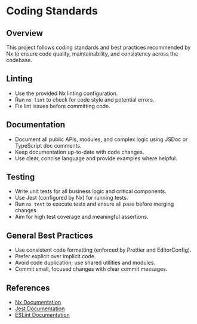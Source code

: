 # Coding Standards

## Overview

This project follows coding standards and best practices recommended by Nx to ensure code quality, maintainability, and consistency across the codebase.

## Linting

- Use the provided Nx linting configuration.
- Run `nx lint` to check for code style and potential errors.
- Fix lint issues before committing code.

## Documentation

- Document all public APIs, modules, and complex logic using JSDoc or TypeScript doc comments.
- Keep documentation up-to-date with code changes.
- Use clear, concise language and provide examples where helpful.

## Testing

- Write unit tests for all business logic and critical components.
- Use Jest (configured by Nx) for running tests.
- Run `nx test` to execute tests and ensure all pass before merging changes.
- Aim for high test coverage and meaningful assertions.

## General Best Practices

- Use consistent code formatting (enforced by Prettier and EditorConfig).
- Prefer explicit over implicit code.
- Avoid code duplication; use shared utilities and modules.
- Commit small, focused changes with clear commit messages.

## References

- [Nx Documentation](https://nx.dev)
- [Jest Documentation](https://jestjs.io/)
- [ESLint Documentation](https://eslint.org/)
